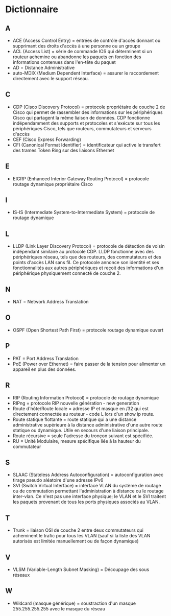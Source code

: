 # Dictionnaire

## A

* ACE (Access Control Entry) = entrées de contrôle d'accès donnant ou supprimant des droits d'accès à une personne ou un groupe
* ACL (Access List) = série de commande IOS qui déterminent si un routeur achemine ou abandonne les paquets en fonction des informations contenues dans l'en-tête du paquet
* AD = Distance Administrative
* auto-MDIX (Medium Dependent Interface) = assurer le raccordement directement avec le support réseau.

## C

* CDP (Cisco Discovery Protocol) = protocole propriétaire de couche 2 de Cisco qui permet de rassembler des informations sur les périphériques Cisco qui partagent la même liaison de données. CDP fonctionne indépendamment des supports et protocoles et s'exécute sur tous les périphériques Cisco, tels que routeurs, commutateurs et serveurs d'accès
* CEF (Cisco Express Forwarding)
* CFI (Canonical Format Identifier) = identificateur qui active le transfert des trames Token Ring sur des liaisons Ethernet

## E

* EIGRP (Enhanced Interior Gateway Routing Protocol) = protocole routage dynamique propriétaire Cisco

## I

* IS-IS (Intermediate System-to-Intermediate System) = protocole de routage dynamique

## L

* LLDP (Link Layer Discovery Protocol) = protocole de détection de voisin indépendant similaire au protocole CDP. LLDP fonctionne avec des périphériques réseau, tels que des routeurs, des commutateurs et des points d'accès LAN sans fil. Ce protocole annonce son identité et ses fonctionnalités aux autres périphériques et reçoit des informations d'un périphérique physiquement connecté de couche 2.

## N

* NAT = Network Address Translation

## O

* OSPF (Open Shortest Path First) = protocole routage dynamique ouvert

## P

* PAT = Port Address Translation
* PoE (Power over Ethernet) = faire passer de la tension pour alimenter un appareil en plus des données.

## R

* RIP (Routing Information Protocol) = protocole de routage dynamique
* RIPng = protocole RIP nouvelle génération - new generation
* Route d'hôte/Route locale = adresse IP et masque en /32 qui est directement connectée au routeur - code L lors d'un show ip route.
* Route statique flottante = route statique qui a une distance administrative supérieure à la distance administrative d'une autre route statique ou dynamique. Utile en secours d'une liaison principale.
* Route récursive = seule l'adresse du tronçon suivant est spécifiée.
* RU = Unité Modulaire, mesure spécifique liée à la hauteur du commutateur

## S

* SLAAC (Stateless Address Autoconfiguration) = autoconfiguration avec tirage pseudo aléatoire d'une adresse IPv6
* SVI (Switch Virtual Interface) = interface VLAN du système de routage ou de commutation permettant l'administration à distance ou le routage inter-vlan. Ce n'est pas une interface physique; le VLAN et le SVI traitent les paquets provenant de tous les ports physiques associés au VLAN.

## T

* Trunk = liaison OSI de couche 2 entre deux commutateurs qui acheminent le trafic pour tous les VLAN (sauf si la liste des VLAN autorisés est limitée manuellement ou de façon dynamique)

## V

* VLSM (Variable-Length Subnet Masking) = Découpage des sous réseaux

## W

* Wildcard (masque générique) = soustraction d'un masque 255.255.255.255 avec le masque du réseau